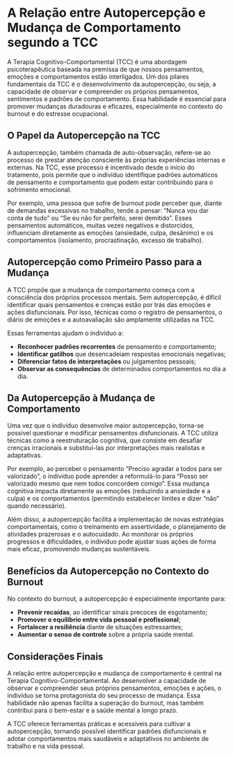 # A Relação entre Autopercepção e Mudança de Comportamento segundo a TCC

A Terapia Cognitivo-Comportamental (TCC) é uma abordagem psicoterapêutica baseada na premissa de que nossos pensamentos, emoções e comportamentos estão interligados. Um dos pilares fundamentais da TCC é o desenvolvimento da autopercepção, ou seja, a capacidade de observar e compreender os próprios pensamentos, sentimentos e padrões de comportamento. Essa habilidade é essencial para promover mudanças duradouras e eficazes, especialmente no contexto do burnout e do estresse ocupacional.

## O Papel da Autopercepção na TCC

A autopercepção, também chamada de auto-observação, refere-se ao processo de prestar atenção consciente às próprias experiências internas e externas. Na TCC, esse processo é incentivado desde o início do tratamento, pois permite que o indivíduo identifique padrões automáticos de pensamento e comportamento que podem estar contribuindo para o sofrimento emocional.

Por exemplo, uma pessoa que sofre de burnout pode perceber que, diante de demandas excessivas no trabalho, tende a pensar: “Nunca vou dar conta de tudo” ou “Se eu não for perfeito, serei demitido”. Esses pensamentos automáticos, muitas vezes negativos e distorcidos, influenciam diretamente as emoções (ansiedade, culpa, desânimo) e os comportamentos (isolamento, procrastinação, excesso de trabalho).

## Autopercepção como Primeiro Passo para a Mudança

A TCC propõe que a mudança de comportamento começa com a consciência dos próprios processos mentais. Sem autopercepção, é difícil identificar quais pensamentos e crenças estão por trás das emoções e ações disfuncionais. Por isso, técnicas como o registro de pensamentos, o diário de emoções e a autoavaliação são amplamente utilizadas na TCC.

Essas ferramentas ajudam o indivíduo a:

- **Reconhecer padrões recorrentes** de pensamento e comportamento;
- **Identificar gatilhos** que desencadeiam respostas emocionais negativas;
- **Diferenciar fatos de interpretações** ou julgamentos pessoais;
- **Observar as consequências** de determinados comportamentos no dia a dia.

## Da Autopercepção à Mudança de Comportamento

Uma vez que o indivíduo desenvolve maior autopercepção, torna-se possível questionar e modificar pensamentos disfuncionais. A TCC utiliza técnicas como a reestruturação cognitiva, que consiste em desafiar crenças irracionais e substituí-las por interpretações mais realistas e adaptativas.

Por exemplo, ao perceber o pensamento “Preciso agradar a todos para ser valorizado”, o indivíduo pode aprender a reformulá-lo para “Posso ser valorizado mesmo que nem todos concordem comigo”. Essa mudança cognitiva impacta diretamente as emoções (reduzindo a ansiedade e a culpa) e os comportamentos (permitindo estabelecer limites e dizer “não” quando necessário).

Além disso, a autopercepção facilita a implementação de novas estratégias comportamentais, como o treinamento em assertividade, o planejamento de atividades prazerosas e o autocuidado. Ao monitorar os próprios progressos e dificuldades, o indivíduo pode ajustar suas ações de forma mais eficaz, promovendo mudanças sustentáveis.

## Benefícios da Autopercepção no Contexto do Burnout

No contexto do burnout, a autopercepção é especialmente importante para:

- **Prevenir recaídas**, ao identificar sinais precoces de esgotamento;
- **Promover o equilíbrio entre vida pessoal e profissional**;
- **Fortalecer a resiliência** diante de situações estressantes;
- **Aumentar o senso de controle** sobre a própria saúde mental.

## Considerações Finais

A relação entre autopercepção e mudança de comportamento é central na Terapia Cognitivo-Comportamental. Ao desenvolver a capacidade de observar e compreender seus próprios pensamentos, emoções e ações, o indivíduo se torna protagonista do seu processo de mudança. Essa habilidade não apenas facilita a superação do burnout, mas também contribui para o bem-estar e a saúde mental a longo prazo.

A TCC oferece ferramentas práticas e acessíveis para cultivar a autopercepção, tornando possível identificar padrões disfuncionais e adotar comportamentos mais saudáveis e adaptativos no ambiente de trabalho e na vida pessoal.